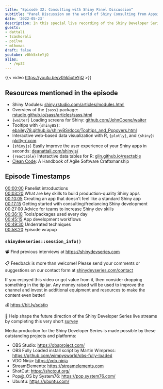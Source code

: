 ```yaml
---
title: "Episode 32: Consulting with Shiny Panel Discussion" 
subtitle: "Panel Discussion on the world of Shiny Consulting from Appsilon's Shiny Conference!"
date: '2022-05-23'
description: In this special live recording of the Shiny Developer Series held at the first-ever Appsilon Shiny Conference, host Eric Nantz welcomed back an all-star panel of Dean Attali, Tanya Cashorali, Pedro Silva, and Mike Thomas to share their unique perspectives on the life of a Shiny application developer in the world of consulting. The panel discussed topics such as their favorite techniques used across production apps, advice for becoming a Shiny consultant, and ways Shiny can integrate seamlessly with other tech stacks. 
guests:
- dattali
- tcashorali
- psilva
- mthomas
draft: false
youtube: v0hk5xteYjQ
alias:
  - /ep32
---
```


{{< video https://youtu.be/v0hk5xteYjQ >}}

## Resources mentioned in the episode

* Shiny Modules: [shiny.rstudio.com/articles/modules.html](https://shiny.rstudio.com/articles/modules.html)
* Overview of the `{sass}` package: [rstudio.github.io/sass/articles/sass.html](https://rstudio.github.io/sass/articles/sass.html)
* `{waiter}` Loading screens for Shiny: [github.com/JohnCoene/waiter](https://github.com/JohnCoene/waiter)
* Tooltips with `{shinyBS}`: [ebailey78.github.io/shinyBS/docs/Tooltips_and_Popovers.html](https://ebailey78.github.io/shinyBS/docs/Tooltips_and_Popovers.html)
* Interactive web-based data visualization with R, `{plotly}`, and `{shiny}`: [plotly-r.com](https://plotly-r.com)
* `{shinyjs}` Easily improve the user experience of your Shiny apps in seconds: [deanattali.com/shinyjs/](https://deanattali.com/shinyjs/)
* `{reactable}` Interactive data tables for R: [glin.github.io/reactable](https://glin.github.io/reactable)
* [Clean Code](https://www.oreilly.com/library/view/clean-code-a/9780136083238/): A Handbook of Agile Software Craftsmanship

## Episode Timestamps

[00:00:00](https://youtube.com/watch?v=v0hk5xteYjQ&t=0s) Panelist introductions </br>
[00:03:20](https://youtube.com/watch?v=v0hk5xteYjQ&t=200s) What are key skills to build production-quality Shiny apps </br>
[00:10:05](https://youtube.com/watch?v=v0hk5xteYjQ&t=605s) Creating an app that doesn't feel like a standard Shiny app </br>
[00:17:15](https://youtube.com/watch?v=v0hk5xteYjQ&t=1035s) Getting started with consulting/freelancing Shiny development </br>
[00:27:00](https://youtube.com/watch?v=v0hk5xteYjQ&t=1620s) Advice for teams to increase Shiny dev skills </br>
[00:36:10](https://youtube.com/watch?v=v0hk5xteYjQ&t=2170s) Tools/packages used every day </br>
[00:45:15](https://youtube.com/watch?v=v0hk5xteYjQ&t=2715s) App development workflows </br>
[00:49:30](https://youtube.com/watch?v=v0hk5xteYjQ&t=2970s) Underrated techniques </br>
[00:58:20](https://youtube.com/watch?v=v0hk5xteYjQ&t=3500s) Episode wrapup </br>

### `shinydevseries::session_info()`

📽 Find previous interviews at <https://shinydevseries.com>

📋 Feedback is more than welcome! Please send your comments or suggestions on our contact form at [shinydevseries.com/contact](https://shinydevseries.com/contact)

If you enjoyed this video or got value from it, then consider dropping something in the tip jar. Any money raised will be used to improve the channel and invest in additional equipment and resources to make the content even better!

💰 <https://bit.ly/sdstip>

📨 Help shape the future direction of the Shiny Developer Series live streams by completing this very short [survey](https://forms.gle/wuveHJWZLjuzBQaC7)

Media production for the Shiny Developer Series is made possible by these outstanding projects and platforms:

* OBS Studio: <https://obsproject.com/>
* OBS Fully Loaded install script by Martin Wimpress: <https://github.com/wimpysworld/obs-fully-loaded>
* VDO Ninja: <https://vdo.ninja>
* StreamElements: <https://streamelements.com>
* ShotCut: <https://shotcut.org/>
* Pop@_OS by System76: <https://pop.system76.com/>
* Ubuntu: <https://ubuntu.com/>
